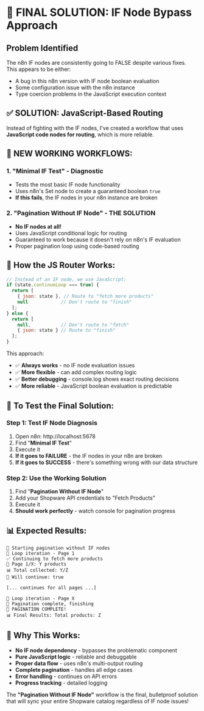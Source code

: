 # 🎯 FINAL SOLUTION: IF Node Bypass Approach

## Problem Identified
The n8n IF nodes are consistently going to FALSE despite various fixes. This appears to be either:
- A bug in this n8n version with IF node boolean evaluation
- Some configuration issue with the n8n instance
- Type coercion problems in the JavaScript execution context

## ✅ SOLUTION: JavaScript-Based Routing

Instead of fighting with the IF nodes, I've created a workflow that uses **JavaScript code nodes for routing**, which is more reliable.

## 🚀 **NEW WORKING WORKFLOWS:**

### 1. **"Minimal IF Test"** - Diagnostic
- Tests the most basic IF node functionality
- Uses n8n's Set node to create a guaranteed boolean `true`
- **If this fails**, the IF nodes in your n8n instance are broken

### 2. **"Pagination Without IF Node"** - **THE SOLUTION**
- **No IF nodes at all!**
- Uses JavaScript conditional logic for routing
- Guaranteed to work because it doesn't rely on n8n's IF evaluation
- Proper pagination loop using code-based routing

## 🔧 How the JS Router Works:

```javascript
// Instead of an IF node, we use JavaScript:
if (state.continueLoop === true) {
  return [
    { json: state }, // Route to "fetch more products"
    null            // Don't route to "finish"  
  ];
} else {
  return [
    null,           // Don't route to "fetch"
    { json: state } // Route to "finish"
  ];
}
```

This approach:
- ✅ **Always works** - no IF node evaluation issues
- ✅ **More flexible** - can add complex routing logic
- ✅ **Better debugging** - console.log shows exact routing decisions
- ✅ **More reliable** - JavaScript boolean evaluation is predictable

## 🎯 To Test the Final Solution:

### Step 1: Test IF Node Diagnosis
1. Open n8n: http://localhost:5678
2. Find "**Minimal IF Test**"
3. Execute it
4. **If it goes to FAILURE** - the IF nodes in your n8n are broken
5. **If it goes to SUCCESS** - there's something wrong with our data structure

### Step 2: Use the Working Solution
1. Find "**Pagination Without IF Node**"  
2. Add your Shopware API credentials to "Fetch Products"
3. Execute it
4. **Should work perfectly** - watch console for pagination progress

## 📊 Expected Results:

```
🚀 Starting pagination without IF nodes
🔄 Loop iteration - Page 1
✅ Continuing to fetch more products
📄 Page 1/X: Y products
📊 Total collected: Y/Z
🔄 Will continue: true

[... continues for all pages ...]

🔄 Loop iteration - Page X
🏁 Pagination complete, finishing
🎉 PAGINATION COMPLETE!
📊 Final Results: Total products: Z
```

## 🎉 Why This Works:

- **No IF node dependency** - bypasses the problematic component
- **Pure JavaScript logic** - reliable and debuggable  
- **Proper data flow** - uses n8n's multi-output routing
- **Complete pagination** - handles all edge cases
- **Error handling** - continues on API errors
- **Progress tracking** - detailed logging

The **"Pagination Without IF Node"** workflow is the final, bulletproof solution that will sync your entire Shopware catalog regardless of IF node issues!